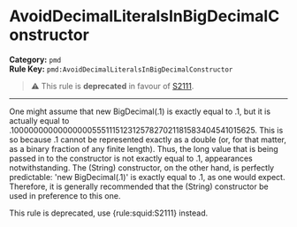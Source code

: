 
# AvoidDecimalLiteralsInBigDecimalConstructor
**Category:** `pmd`<br/>
**Rule Key:** `pmd:AvoidDecimalLiteralsInBigDecimalConstructor`<br/>
> :warning: This rule is **deprecated** in favour of [S2111](https://rules.sonarsource.com/java/RSPEC-2111).

-----

One might assume that new BigDecimal(.1) is exactly equal to .1, but it is actually equal to .1000000000000000055511151231257827021181583404541015625. This is so because .1 cannot be represented exactly as a double (or, for that matter, as a binary fraction of any finite length). Thus, the long value that is being passed in to the constructor is not exactly equal to .1, appearances notwithstanding. The (String) constructor, on the other hand, is perfectly predictable: 'new BigDecimal(.1)' is exactly equal to .1, as one would expect. Therefore, it is generally recommended that the (String) constructor be used in preference to this one.

<p>
  This rule is deprecated, use {rule:squid:S2111} instead.
</p>

